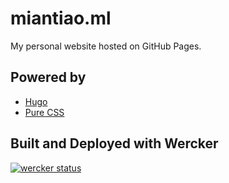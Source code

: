 # miantiao.ml

My personal website hosted on GitHub Pages.

## Powered by
- [Hugo](//gohugo.io/)
- [Pure CSS](//purecss.io/)

## Built and Deployed with Wercker

[![wercker status](https://app.wercker.com/status/2ce84db4b5413cdacb8e4d55a3cd7d59/m "wercker status")](https://app.wercker.com/project/bykey/2ce84db4b5413cdacb8e4d55a3cd7d59)